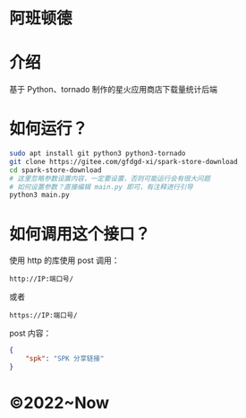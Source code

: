 # 阿班顿德

# 介绍
基于 Python、tornado 制作的星火应用商店下载量统计后端  
# 如何运行？  
```bash
sudo apt install git python3 python3-tornado
git clone https://gitee.com/gfdgd-xi/spark-store-download
cd spark-store-download
# 这里忽略参数设置内容，一定要设置，否则可能运行会有很大问题
# 如何设置参数？直接编辑 main.py 即可，有注释进行引导
python3 main.py
```
# 如何调用这个接口？
使用 http 的库使用 post 调用：
```commandline
http://IP:端口号/
```
或者  
```commandline
https://IP:端口号/
```
post 内容：  
```json
{
    "spk": "SPK 分享链接"
}
```

# ©2022~Now